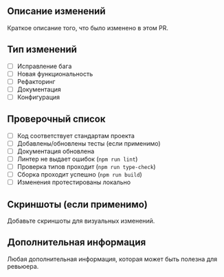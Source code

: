 ## Описание изменений

Краткое описание того, что было изменено в этом PR.

## Тип изменений

- [ ] Исправление бага
- [ ] Новая функциональность
- [ ] Рефакторинг
- [ ] Документация
- [ ] Конфигурация

## Проверочный список

- [ ] Код соответствует стандартам проекта
- [ ] Добавлены/обновлены тесты (если применимо)
- [ ] Документация обновлена
- [ ] Линтер не выдает ошибок (`npm run lint`)
- [ ] Проверка типов проходит (`npm run type-check`)
- [ ] Сборка проходит успешно (`npm run build`)
- [ ] Изменения протестированы локально

## Скриншоты (если применимо)

Добавьте скриншоты для визуальных изменений.

## Дополнительная информация

Любая дополнительная информация, которая может быть полезна для ревьюера. 